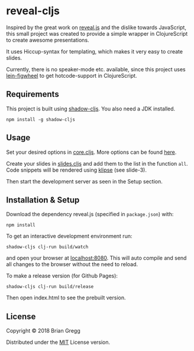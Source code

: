 # reveal-cljs

Inspired by the great work on [reveal.js](https://github.com/hakimel/reveal.js/)
and the dislike towards JavaScript, this small project was created to provide a
simple wrapper in ClojureScript to create awesome presentations.

It uses Hiccup-syntax for templating, which makes it very easy to create
slides.

Currently, there is no speaker-mode etc. available, since this project uses
[lein-figwheel](https://github.com/bhauman/lein-figwheel) to get
hotcode-support in ClojureScript.

## Requirements

This project is built using [shadow-cljs](http://shadow-cljs.org/). You also need a JDK installed.

    npm install -g shadow-cljs

## Usage

Set your desired options in
[core.cljs](https://github.com/n2o/reveal-cljs/blob/master/src/reveal/core.cljs#L10).
More options can be found
[here](https://github.com/hakimel/reveal.js#configuration).

Create your slides in
[slides.cljs](https://github.com/n2o/reveal-cljs/blob/master/src/reveal/slides.cljs)
and add them to the list in the function `all`. Code snippets will be rendered using [klipse](https://github.com/viebel/klipse) (see slide-3).

Then start the development server as seen in the Setup section.

## Installation & Setup

Download the dependency reveal.js (specified in `package.json`) with:

    npm install

To get an interactive development environment run:

    shadow-cljs clj-run build/watch

and open your browser at [localhost:8080](http://localhost:8080/).
This will auto compile and send all changes to the browser without the need to reload.

To make a release version (for Github Pages):

    shadow-cljs clj-run build/release

Then open index.html to see the prebuilt version.

## License

Copyright © 2018 Brian Gregg

Distributed under the [MIT](LICENSE) License version.
